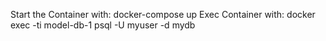 Start the Container with: docker-compose up
Exec Container with: docker exec -ti model-db-1 psql -U myuser -d mydb